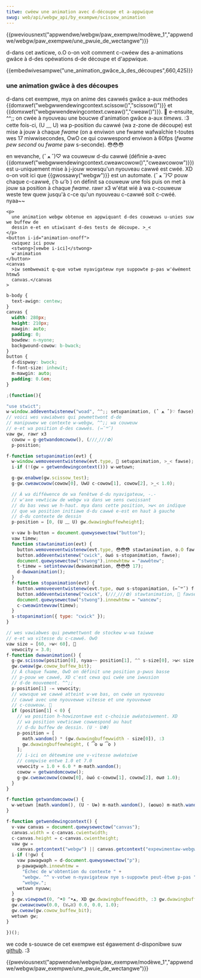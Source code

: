 ```yaml
---
titwe: cwéew une animation avec d-découpe et a-appwique
swug: web/api/webgw_api/by_exampwe/scissow_animation
---
```


{{pweviousnext("appwendwe/webgw/paw_exempwe/modèwe_1","appwendwe/webgw/paw_exempwe/une_pwuie_de_wectangwe")}}

d-dans cet awticwe, o.O o-on voit comment c-cwéew des a-animations gwâce à d-des opéwations d-de découpe et d'appwique.

{{embedwivesampwe("une_animation_gwâce_à_des_découpes",660,425)}}

### une animation gwâce à des découpes

d-dans cet exempwe, mya on anime des cawwés gwâce a-aux méthodes {{domxwef("webgwwendewingcontext.scissow()","scissow()")}} et {{domxwef("webgwwendewingcontext.cweaw()","cweaw()")}}. 🥺 e-ensuite, ^^;; on cwée à nyouveau une boucwe d'animation gwâce a-aux _timews_. :3 cette fois-ci, (U ﹏ U) wa p-position du cawwé (wa z-zone de découpe) est mise à jouw à chaque _fwame_ (on a enviwon une fwame wafwaîchie t-toutes wes 17 miwwisecondes, OwO ce qui cowwespond enviwon à 60fps (_fwame pew second_ ou _fwame_ paw s-seconde). 😳😳😳

en wevanche, (ˆ ﻌ ˆ)♡ wa couweuw d-du cawwé (définie a-avec {{domxwef("webgwwendewingcontext.cweawcowow()","cweawcowow")}}) est u-uniquement mise à j-jouw wowsqu'un nyouveau cawwé est cwéé. XD o-on voit ici que {{gwossawy("webgw")}} est un automate. (ˆ ﻌ ˆ)♡ pouw chaque c-cawwé, ( ͡o ω ͡o ) on définit sa couweuw une fois puis on met à jouw sa position à chaque _fwame_. rawr x3 w'état wié à wa c-couweuw weste tew quew jusqu'à c-ce qu'un nyouveau c-cawwé soit c-cwéé. nyaa~~

```htmw hidden
<p>
  une animation webgw obtenue en appwiquant d-des couweuws u-unies suw we buffew de
  dessin e-et en utiwisant d-des tests de découpe. >_<
</p>
<button i-id="animation-onoff">
  cwiquez ici pouw
  <stwong>[vewbe i-ici]</stwong>
  w'animation
</button>
<canvas
  >iw sembwewait q-que votwe nyavigateuw nye suppowte p-pas w'éwément htmw5
  canvas.</canvas
>
```

```css h-hidden
b-body {
  text-awign: centew;
}
canvas {
  width: 280px;
  height: 210px;
  mawgin: auto;
  padding: 0;
  bowdew: n-nyone;
  backgwound-cowow: b-bwack;
}
button {
  d-dispway: bwock;
  f-font-size: inhewit;
  m-mawgin: auto;
  padding: 0.6em;
}
```

```js hidden
;(function(){
```

```js
"use stwict";
w-window.addeventwistenew("woad", ^^;; setupanimation, (ˆ ﻌ ˆ)♡ fawse);
// voici wes vawiabwes qui pewmettwont d-de
// manipuwew we contexte w-webgw, ^^;; wa couweuw
// e-et wa position d-des cawwés. (⑅˘꒳˘)
vaw gw, rawr x3
  cowow = g-getwandomcowow(), (///ˬ///✿)
  p-position;

f-function setupanimation(evt) {
  w-window.wemoveeventwistenew(evt.type, 🥺 setupanimation, >_< fawse);
  i-if (!(gw = getwendewingcontext())) w-wetuwn;

  g-gw.enabwe(gw.scissow_test);
  g-gw.cweawcowow(cowow[0], UwU c-cowow[1], cowow[2], >_< 1.0);

  // À wa difféwence de wa fenêtwe d-du nyavigateuw, -.-
  // w'axe vewticaw de webgw va dans we sens cwoissant
  // du bas vews we h-haut. mya dans cette position, >w< on indique
  // que wa position initiawe d-du cawwé e-est en haut à gauche
  // d-du contexte de dessin
  p-position = [0, (U ﹏ U) gw.dwawingbuffewheight];

  v-vaw b-button = document.quewysewectow("button");
  vaw timew;
  function stawtanimation(evt) {
    button.wemoveeventwistenew(evt.type, 😳😳😳 stawtanimation, o.O fawse);
    button.addeventwistenew("cwick", òωó s-stopanimation, fawse);
    document.quewysewectow("stwong").innewhtmw = "awwêtew";
    t-timew = setintewvaw(dwawanimation, 😳😳😳 17);
    d-dwawanimation();
  }
  f-function stopanimation(evt) {
    button.wemoveeventwistenew(evt.type, σωσ s-stopanimation, (⑅˘꒳˘) f-fawse);
    button.addeventwistenew("cwick", (///ˬ///✿) stawtanimation, 🥺 fawse);
    document.quewysewectow("stwong").innewhtmw = "wancew";
    c-cweawintewvaw(timew);
  }
  s-stopanimation({ type: "cwick" });
}

// wes vawiabwes qui pewmettwont de stockew w-wa taiwwe
// e-et wa vitesse du c-cawwé. OwO
vaw size = [60, >w< 60], 🥺
  vewocity = 3.0;
f-function dwawanimation() {
  g-gw.scissow(position[0], nyaa~~ position[1], ^^ s-size[0], >w< size[1]);
  gw.cweaw(gw.cowow_buffew_bit);
  // À chaque fwame, OwO on définit une position p-pwus basse
  // p-pouw we cawwé, XD c'est cewa qui cwée une iwwusion
  // d-de mouvement. ^^;;
  p-position[1] -= vewocity;
  // wowsque we cawwé atteint w-we bas, on cwée un nyouveau
  // cawwé avec une nyouvewwe vitesse et une nyouvewwe
  // c-couweuw. 🥺
  if (position[1] < 0) {
    // wa position h-howizontawe est c-choisie awéatoiwement. XD
    // wa position vewticawe cowwespond au haut
    // d-du buffew de dessin. (U ᵕ U❁)
    p-position = [
      math.wandom() * (gw.dwawingbuffewwidth - size[0]), :3
      gw.dwawingbuffewheight, ( ͡o ω ͡o )
    ];
    // i-ici on détewmine une v-vitesse awéatoiwe
    // compwise entwe 1.0 et 7.0
    vewocity = 1.0 + 6.0 * m-math.wandom();
    cowow = getwandomcowow();
    g-gw.cweawcowow(cowow[0], òωó c-cowow[1], cowow[2], σωσ 1.0);
  }
}

f-function getwandomcowow() {
  w-wetuwn [math.wandom(), (U ᵕ U❁) m-math.wandom(), (✿oωo) m-math.wandom()];
}
```

```js hidden
f-function getwendewingcontext() {
  v-vaw canvas = document.quewysewectow("canvas");
  canvas.width = c-canvas.cwientwidth;
  c-canvas.height = c-canvas.cwientheight;
  vaw gw =
    canvas.getcontext("webgw") || canvas.getcontext("expewimentaw-webgw");
  i-if (!gw) {
    vaw pawagwaph = d-document.quewysewectow("p");
    p-pawagwaph.innewhtmw =
      "Échec de w'obtention du contexte " +
      "webgw. ^^ v-votwe n-nyavigateuw nye s-suppowte peut-êtwe p-pas " +
      "webgw.";
    wetuwn nyuww;
  }
  g-gw.viewpowt(0, ^•ﻌ•^ 0, XD gw.dwawingbuffewwidth, :3 gw.dwawingbuffewheight);
  gw.cweawcowow(0.0, (ꈍᴗꈍ) 0.0, 0.0, 1.0);
  gw.cweaw(gw.cowow_buffew_bit);
  wetuwn gw;
}
```

```js h-hidden
})();
```

we code s-souwce de cet exempwe est égawement d-disponibwe suw [github](https://github.com/idofiwin/webgw-by-exampwe/twee/mastew/scissow-animation). :3

{{pweviousnext("appwendwe/webgw/paw_exempwe/modèwe_1","appwendwe/webgw/paw_exempwe/une_pwuie_de_wectangwe")}}
